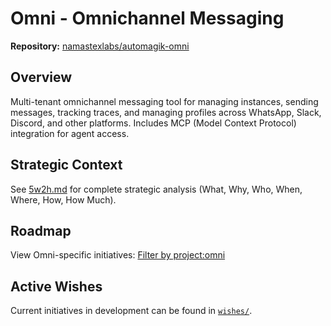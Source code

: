 # Omni - Omnichannel Messaging

**Repository:** [namastexlabs/automagik-omni](https://github.com/namastexlabs/automagik-omni)

## Overview

Multi-tenant omnichannel messaging tool for managing instances, sending messages, tracking traces, and managing profiles across WhatsApp, Slack, Discord, and other platforms. Includes MCP (Model Context Protocol) integration for agent access.

## Strategic Context

See [5w2h.md](5w2h.md) for complete strategic analysis (What, Why, Who, When, Where, How, How Much).

## Roadmap

View Omni-specific initiatives: [Filter by project:omni](https://github.com/orgs/namastexlabs/projects/9?filterQuery=label%3Aproject%3Aomni)

## Active Wishes

Current initiatives in development can be found in [`wishes/`](wishes/).
